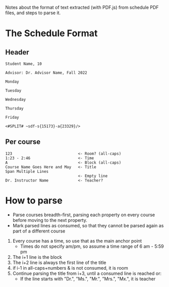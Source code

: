 Notes about the format of text extracted (with PDF.js) from schedule PDF files, and steps to parse it.

# The Schedule Format

## Header
```
Student Name, 10

Advisor: Dr. Advisor Name, Fall 2022

Monday

Tuesday

Wednesday

Thursday

Friday

<#SPLIT# ~sdf-s{15173}-a{23329}/>
```

## Per course
```
123                             <- Room? (all-caps)
1:23 - 2:46                     <- Time
A                               <- Block (all-caps)
Course Name Goes Here and May   <- Title
Span Multiple Lines
                                <- Empty line
Dr. Instructor Name             <- Teacher?
```

# How to parse
* Parse courses breadth-first, parsing each property on every course before moving to the next property.
* Mark parsed lines as consumed, so that they cannot be parsed again as part of a different course
1. Every course has a time, so use that as the main anchor point
    * Times do not specify am/pm, so assume a time range of 6 am - 5:59 pm
1. The i+1 line is the block
1. The i+2 line is always the first line of the title
1. if i-1 in all-caps+numbers & is not consumed, it is room
1. Continue parsing the title from i+3, until a consumed line is reached or:
    * If the line starts with "Dr.", "Ms.", "Mr.", "Mrs.", "Mx.", it is teacher
